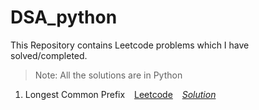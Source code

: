 # DSA_python

This Repository contains Leetcode problems which I have solved/completed.

> Note: All the solutions are in Python




1.  Longest Common Prefix &ensp; [Leetcode](https://leetcode.com/problems/longest-common-prefix/) &ensp; [*Solution*](https://github.com/NiKHiLkr23/DSA_python/blob/1c2b178f3afc573bce2d157dbaa63fc4092bb55f/EASY/14_Longest_Common_Prefix.md)
<!-- 88. Merge Sorted Array [LeetCode](https://leetcode.com/problems/merge-sorted-array/) [Solution](https://github.com/NiKHiLkr23/DSA_python/blob/main/EASY/Array/88_Merge_Sorted_Array.py) -->